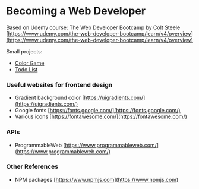 # Becoming a Web Developer

Based on Udemy course: The Web Developer Bootcamp by Colt Steele 
[https://www.udemy.com/the-web-developer-bootcamp/learn/v4/overview](https://www.udemy.com/the-web-developer-bootcamp/learn/v4/overview)

Small projects:
* [Color Game](SmallProjects/ColorGame)
* [Todo List]()

### Useful websites for frontend design
* Gradient background color [https://uigradients.com/](https://uigradients.com/)
* Google fonts [https://fonts.google.com/](https://fonts.google.com/)
* Various icons [https://fontawesome.com/](https://fontawesome.com/)

### APIs
* ProgrammableWeb [https://www.programmableweb.com/](https://www.programmableweb.com/)

### Other References
* NPM packages [https://www.npmjs.com](https://www.npmjs.com)